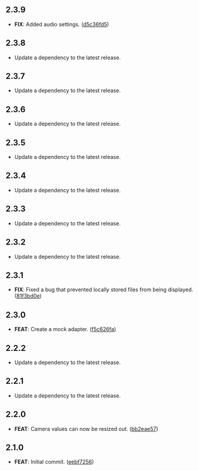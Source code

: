## 2.3.9

 - **FIX**: Added audio settings. ([d5c36fd5](https://github.com/mathrunet/flutter_masamune/commit/d5c36fd57de209c7bc17e45a2f56a0ec20a0c02a))

## 2.3.8

 - Update a dependency to the latest release.

## 2.3.7

 - Update a dependency to the latest release.

## 2.3.6

 - Update a dependency to the latest release.

## 2.3.5

 - Update a dependency to the latest release.

## 2.3.4

 - Update a dependency to the latest release.

## 2.3.3

 - Update a dependency to the latest release.

## 2.3.2

 - Update a dependency to the latest release.

## 2.3.1

 - **FIX**: Fixed a bug that prevented locally stored files from being displayed. ([81f3bd0e](https://github.com/mathrunet/flutter_masamune/commit/81f3bd0e97b6ac638d6f646aaea1ee2c09c97596))

## 2.3.0

 - **FEAT**: Create a mock adapter. ([f5c626fa](https://github.com/mathrunet/flutter_masamune/commit/f5c626fab07270fde7964b4bc7f2557bf5f9fcdc))

## 2.2.2

 - Update a dependency to the latest release.

## 2.2.1

 - Update a dependency to the latest release.

## 2.2.0

 - **FEAT**: Camera values can now be resized out. ([bb2eae57](https://github.com/mathrunet/flutter_masamune/commit/bb2eae575d69c7febeee4a5885694f252406e9ed))

## 2.1.0

 - **FEAT**: Initial commit. ([eebf7256](https://github.com/mathrunet/flutter_masamune/commit/eebf72565a2fb2b6187b4a1d4de2735f28141585))

